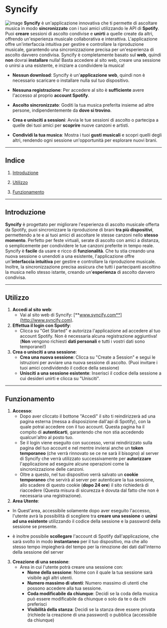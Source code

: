 # **Syncify**
![image](https://github.com/GitGinocchio/Syncify/assets/106624847/cad7da49-2222-4212-aed2-962759ef81ab)
**Syncify** è un'applicazione innovativa che ti permette di ascoltare musica in modo **sincronizzato** con i tuoi amici utilizzando le API di **Spotify**. Puoi **creare** sessioni di ascolto condivise e **unirti** a quelle create da altri, offrendo un'esperienza musicale collaborativa e interattiva. L'applicazione offre un'interfaccia intuitiva per gestire e controllare la riproduzione musicale, garantendo una sincronizzazione precisa per un'esperienza di ascolto davvero condivisa. Syncify è completamente basato sul **web**, quindi **non** dovrai **installare** nulla! Basta accedere al sito web, creare una sessione o unirsi a una esistente, e iniziare a condividere la musica!

- **Nessun download**: Syncify è un'**applicazione web**, quindi non è necessario scaricare o installare nulla sul tuo dispositivo.

- **Nessuna registrazione**: Per accedere al sito è **sufficiente** avere l'accesso al proprio **account Spotify**.

- **Ascolto sincronizzato**: Goditi la tua musica preferita insieme ad altre persone, indipendentemente da **dove si trovino**.

- **Crea e unisciti a sessioni**: Avvia le tue sessioni di ascolto o partecipa a quelle dei tuoi amici per **scoprire** nuove canzoni e artisti. 

- **Condividi la tua musica**: Mostra i tuoi **gusti musicali** e scopri quelli degli altri, rendendo ogni sessione un'opportunità per esplorare nuovi brani.
------

## Indice

1. [Introduzione](#Introduzione)

2. [Utilizzo](#Installazione)

3. [Funzionamento](#Funzionamento)

------

## Introduzione 
**Syncify** è progettato per migliorare l'esperienza di ascolto musicale offerta da Spotify, puoi sincronizzare la riproduzione di brani **tra più dispositivi**, permettendo a te e ai tuoi amici di ascoltare le stesse canzoni nello **stesso momento**. Perfetto per feste virtuali, serate di ascolto con amici a distanza, o semplicemente per condividere le tue canzoni preferite in tempo reale. Syncify è **facile** da usare e ricco di **funzionalità**. Che tu stia creando una nuova sessione o unendoti a una esistente, l'applicazione offre un'**interfaccia intuitiva** per gestire e controllare la riproduzione musicale. Inoltre, la sincronizzazione precisa assicura che tutti i partecipanti ascoltino la musica nello stesso istante, creando un'**esperienza** di ascolto davvero condivisa. 

------

## Utilizzo

1. **Accedi al sito web**:
   - Vai al sito web di Syncify: [**www.syncify.com**](http://www.syncify.com).
2. **Effettua il login con Spotify**:
   - Clicca su "Get Started" e autorizza l'applicazione ad accedere al tuo account Spotify. Non è necessaria alcuna registrazione aggiuntiva!
     (**Non** vengono richiesti **dati personali** e tutti i vostri dati sono temporanei!)
3. **Crea o unisciti a una sessione**:
   - **Crea una nuova sessione**: Clicca su "Create a Session" e segui le istruzioni per avviare una nuova sessione di ascolto. 
     (Puoi invitare i tuoi amici condividendo il codice della sessione)
   - **Unisciti a una sessione esistente**: Inserisci il codice della sessione a cui desideri unirti e clicca su "Unisciti".
------

## Funzionamento

1. **Accesso**:
   - Dopo aver cliccato il bottone "Accedi" il sito ti reindirizzerà ad una pagina esterna (messa a disposizione dall'api di Spotify), con la quale potrai accedere con il tuo account. Questa pagina ha il compito di **autenticarti**, garantendo che non stia accedendo qualcun'altro al posto tuo.
   - Se il login viene eseguito con successo, verrai reindirizzato sulla pagina del tuo account e nel mentre invierai anche un **token temporaneo** (che verrà rinnovato se ce ne sarà il bisogno) al server di Syncify che verrà utilizzato successivamente per **autorizzare** l'applicazione ad eseguire alcune operazioni come la sincronizzazione delle canzoni.
   - Oltre a questo, nel tuo dispositivo verrà salvato un **cookie temporaneo** che servirà al server per autenticare la tua sessione, allo scadere di questo cookie (**dopo 24 ore**) il sito richiederà di riaccedere (Questa misura di sicurezza è dovuta dal fatto che non è necessaria una registrazione).
2. **Area Utente**:
- In Quest'area, accessibile solamente dopo aver eseguito l'accesso, l'utente avrà la possibilità di scegliere tra **creare una sessione** o **unirsi ad una esistente** utilizzando il codice della sessione e la password della sessione se presente.
  
- è inoltre possibile **scollegare** l'account di Spotify dall'applicazione, che sarà svolto in modo **instantaneo** per il tuo dispositivo, ma che allo stesso tempo impiegherà del tempo per la rimozione dei dati dall'interno della sessione del server
3. **Creazione di una sessione**:
   - Area in cui l'utente potrà creare una sessione con:
     - **Nome della sessione**: Nome con il quale la tua sessione sarà visibile agli altri utenti.
     - **Numero massimo di utenti**: Numero massimo di utenti che possono accedere alla tua sessione.
     - **Coda modificabile da chiunque**: Decidi se la coda della musica può essere modificabile da chiunque o solo da te o da chi preferisci
     - **Visibilità della stanza**: Decidi se la stanza deve essere privata (richiede la creazione di una password) o pubblica (accessibile da chiunque)

